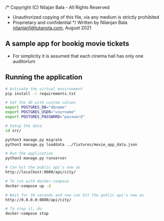/* Copyright (C) Nilajan Bala - All Rights Reserved
 * Unauthorized copying of this file, via any medium is strictly prohibited
 * Proprietary and confidential
 */  Written by Nilanjan Bala <nilanjan1@tutanota.com>, August 2021


## A sample app for bookig movie tickets

* For simplicity it is assumed that each cinema hall has only one auditorium


## Running the application

```sh
# Activate the virtual environment
pip install -r requirements.txt

# Set the db with custom values
export POSTGRES_DB="dbname"
export POSTGRES_USER="username"
export POSTGRES_PASSWORD="password"

# Setup the data
cd src/

python3 manage.py migrate
python3 manage.py loaddata ../fixtures/movie_app_data.json

# Run the application
python3 manage.py runserver

# Can hit the public api's now as
http://localhost:8000/api/city/

# To run with docker-compose
docker-compose up -d

# Wait for 10 seconds and now can hit the public api's now as
http://0.0.0.0:8080/api/city/

# To stop it, do
docker-compose stop
```
